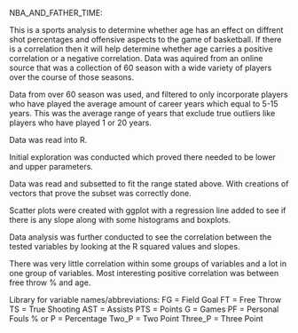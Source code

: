 NBA_AND_FATHER_TIME:

This is a sports analysis to determine whether age has an effect on diffrent shot percentages and offensive aspects to the game of basketball. If there is a correlation then it will help determine whether age carries a positive correlation or a negative correlation. Data was aquired from an online source that was a collection of 60 season with a wide variety of players over the course of those seasons.

Data from over 60 season was used, and filtered to only incorporate players who have played the average amount of career years which equal to 5-15 years. This was the average range of years that exclude true outliers like players who have played 1 or 20 years.

Data was read into R. 

Initial exploration was conducted which proved there needed to be lower and upper parameters.

Data was read and subsetted to fit the range stated above. With creations of vectors that prove the subset was correctly done.

Scatter plots were created with ggplot with a regression line added to see if there is any slope along with some histograms and boxplots.

Data analysis was further conducted to see the correlation between the tested variables by looking at the R squared values and slopes.

There was very little correlation within some groups of variables and a lot in one group of variables. Most interesting positive correlation was between free throw % and age. 

Library for variable names/abbreviations:
  FG = Field Goal
  FT = Free Throw
  TS = True Shooting
  AST = Assists
  PTS = Points
  G =  Games
  PF = Personal Fouls
  % or P = Percentage
  Two_P = Two Point
  Three_P = Three Point
  



